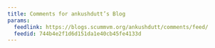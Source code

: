 ```yaml
---
title: Comments for ankushdutt’s Blog
params:
  feedlink: https://blogs.scummvm.org/ankushdutt/comments/feed/
  feedid: 744b4e2f1d6d151da1e40cb45fe4133d
---
```

